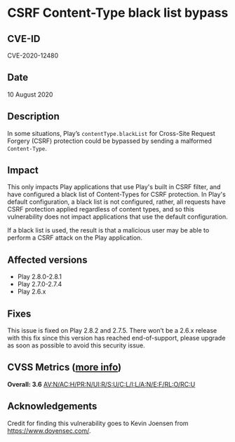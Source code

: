 # CSRF Content-Type black list bypass

## CVE-ID

CVE-2020-12480

## Date

10 August 2020

## Description

In some situations, Play’s `contentType.blackList` for Cross-Site Request Forgery (CSRF) protection could be bypassed by sending a malformed `Content-Type`.

## Impact

This only impacts Play applications that use Play's built in CSRF filter, and have configured a black list of Content-Types for CSRF protection. In Play's default configuration, a black list is not configured, rather, all requests have CSRF protection applied regardless of content types, and so this vulnerability does not impact applications that use the default configuration.

If a black list is used, the result is that a malicious user may be able to perform a CSRF attack on the Play application.

## Affected versions

- Play 2.8.0-2.8.1
- Play 2.7.0-2.7.4
- Play 2.6.x

## Fixes

This issue is fixed on Play 2.8.2 and 2.7.5. There won’t be a 2.6.x release with this fix since this version has reached end-of-support, please upgrade as soon as possible to avoid this security issue.

## CVSS Metrics ([more info](https://www.first.org/cvss/user-guide)</a>)

**Overall: 3.6**
[AV:N/AC:H/PR:N/UI:R/S:U/C:L/I:L/A:N/E:F/RL:O/RC:U](https://nvd.nist.gov/vuln-metrics/cvss/v3-calculator?vector=AV:N/AC:H/PR:N/UI:R/S:U/C:L/I:L/A:N/E:F/RL:O/RC:U&version=3.1)

## Acknowledgements

Credit for finding this vulnerability goes to Kevin Joensen from https://www.doyensec.com/.

